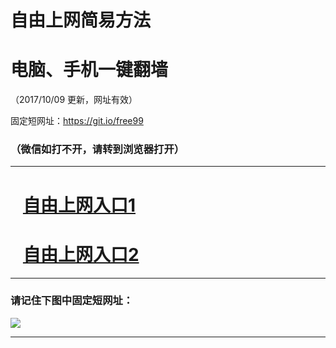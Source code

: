 ﻿# 自由上网简易方法

# 电脑、手机一键翻墙

（2017/10/09 更新，网址有效）

固定短网址：https://git.io/free99

### （微信如打不开，请转到浏览器打开）


***





# &nbsp;&nbsp; <a href="http://ft428221683.fwq-tz-1001.info/fwqtz01.html?t=100900114662 " target="_blank">自由上网入口1</a>
# &nbsp;&nbsp; <a href="http://ft1968814081.fwq-tz-1002.info/fwqtz02.html?t=100900120244 " target="_blank">自由上网入口2</a>
***

### 请记住下图中固定短网址：

<img src="https://s3-us-west-2.amazonaws.com/fwq-1001/yjfq-20170905okok.png" /> 


***

